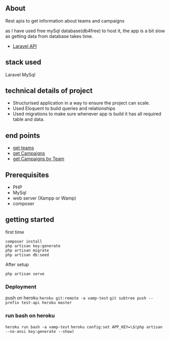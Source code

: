 ## About

Rest apis to get information about teams and campaigns

as I have used free mySql database(db4free) to host it, the app is a bit slow as getting data from database takes time.

-   [Laravel API](https://vamp-test.herokuapp.com/)

## stack used

Laravel
MySql

## technical details of project

-   Structurised application in a way to ensure the project can scale.
-   Used Eloquent to build queries and relationships
-   Used migrations to make sure whenever app is build it has all required table and data.

## end points

-   [get teams](https://vamp-test.herokuapp.com/api/teams/)
-   [get Campaigns](https://vamp-test.herokuapp.com/api/campaigns/)
-   [get Campaigns by Team](https://vamp-test.herokuapp.com/api/campaigns/Agency)

## Prerequisites

-   PHP
-   MySql
-   web server (Xampp or Wamp)
-   composer

## getting started

first time

```
composer install
php artisan key:generate
php artisan migrate
php artisan db:seed
```

After setup

```
php artisan serve
```

### Deployment

push on heroku
`heroku git:remote -a vamp-test`
`git subtree push --prefix test-api heroku master`

### run bash on heroku

`heroku run bash -a vamp-test`
`heroku config:set APP_KEY=\$(php artisan --no-ansi key:generate --show)`
